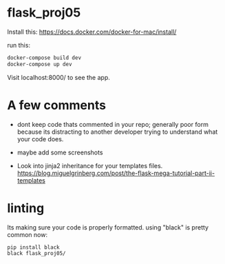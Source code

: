 # flask_proj05

Install this: https://docs.docker.com/docker-for-mac/install/

run this:

```bash
docker-compose build dev
docker-compose up dev
```

Visit localhost:8000/ to see the app.


# A few comments
- dont keep code thats commented in your repo; generally poor form because its distracting to another developer trying to understand what your code does.
- maybe add some screenshots

- Look into jinja2 inheritance for your templates files.  https://blog.miguelgrinberg.com/post/the-flask-mega-tutorial-part-ii-templates


# linting
Its making sure your code is properly formatted.  using "black" is pretty common now:

```bash
pip install black
black flask_proj05/
```
